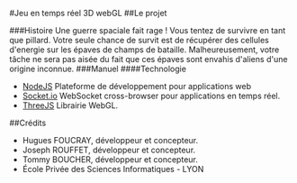 #Jeu en temps réel 3D webGL
##Le projet

###Histoire
Une guerre spaciale fait rage ! Vous tentez de survivre en tant que pillard. Votre seule chance de survit est de récupérer des cellules d'energie sur les épaves de champs de bataille. Malheureusement, votre tâche ne sera pas aisée du fait que ces épaves sont envahis d'aliens d'une origine inconnue.
###Manuel
####Technologie
- [NodeJS](http://nodejs.org) Plateforme de développement pour applications web
- [Socket.io](http://socket.io) WebSocket cross-browser pour applications en temps réel.
- [ThreeJS](http://threejs.org) Librairie WebGL.

##Crédits
- Hugues FOUCRAY, développeur et concepteur.
- Joseph ROUFFET, développeur et concepteur.
- Tommy BOUCHER, développeur et concepteur.
- École Privée des Sciences Informatiques - LYON

